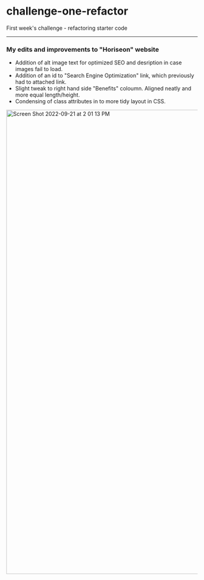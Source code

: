 # challenge-one-refactor
First week's challenge - refactoring starter code
- - - -
### My edits and improvements to "Horiseon" website 
- Addition of alt image text for optimized SEO and desription in case images fail to load.
- Addition of an id to "Search Engine Optimization" link, which previously had to attached link.
- Slight tweak to right hand side "Benefits" coloumn. Aligned neatly and more equal length/height.
- Condensing of class attributes in to more tidy layout in CSS.

<img width="1223" alt="Screen Shot 2022-09-21 at 2 01 13 PM" src="https://user-images.githubusercontent.com/111384784/191578506-8447905f-86e8-48ca-b0fa-b888a662283e.png">
